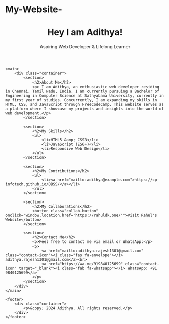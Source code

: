 # My-Website-
<!DOCTYPE html>
<html lang="en">
<head>
    <meta charset="UTF-8">
    <meta name="viewport" content="width=device-width, initial-scale=1.0">
    <title>Hey I am Adithya!</title>  
    <link rel="stylesheet" href="styles.css">
    <link rel="stylesheet" href="https://cdnjs.cloudflare.com/ajax/libs/font-awesome/6.0.0-beta3/css/all.min.css">
</head>
<body>
    <header>
        <div class="container">
            <h1>Hey I am Adithya!</h1>
            <p>Aspiring Web Developer & Lifelong Learner</p>
        </div>
    </header>

    <main>
        <div class="container">
            <section>
                <h2>About Me</h2>
                <p> I am Adithya, an enthusiastic web developer residing in Chennai, Tamil Nadu, India. I am currently pursuing a Bachelor of Engineering in Computer Science at Sathyabama University, currently in my first year of studies. Concurrently, I am expanding my skills in HTML, CSS, and JavaScript through FreeCodeCamp. This website serves as a platform where I showcase my projects and insights into the world of web development.</p>
            </section>

            <section>
                <h2>My Skills</h2>
                <ul>
                    <li>HTML5 &amp; CSS3</li>
                    <li>JavaScript (ES6+)</li>
                    <li>Responsive Web Design</li>
                </ul>
            </section>
            
            <section>
                <h2>My Contributions</h2>  
                <ul>
                    <li><a href="mailto:adithya@example.com">https://cp-infotech.github.io/DBSS/</a></li>
                </ul>
            </section>
            
            <section>
                <h2>My Collaborations</h2>
                <button class="collab-button" onclick="window.location.href='https://rahuldk.one/'">Visit Rahul's Website</button>
            </section>
            
            <section>
                <h2>Contact Me</h2>
                <p>Feel free to contact me via email or WhatsApp:</p>
                <p>
                    <a href="mailto:adithya.rajesh1301@gmail.com" class="contact-icon"><i class="fas fa-envelope"></i> adithya.rajesh1301@gmail.com</a><br>
                    <a href="https://wa.me/919840125699" class="contact-icon" target="_blank"><i class="fab fa-whatsapp"></i> WhatsApp: +91 9840125699</a>
                </p>
            </section>
        </div>
    </main>

    <footer>
        <div class="container">
            <p>&copy; 2024 Adithya. All rights reserved.</p>
        </div>
    </footer>
</body>
</html>
